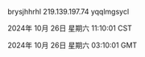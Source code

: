 brysjhhrhl 219.139.197.74 yqqlmgsycl

2024年 10月 26日 星期六 11:10:01 CST

2024年 10月 26日 星期六 03:10:01 GMT
